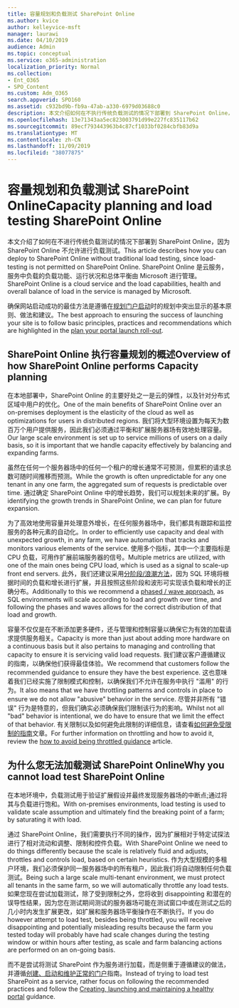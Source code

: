 ```yaml
---
title: 容量规划和负载测试 SharePoint Online
ms.author: kvice
author: kelleyvice-msft
manager: laurawi
ms.date: 04/10/2019
audience: Admin
ms.topic: conceptual
ms.service: o365-administration
localization_priority: Normal
ms.collection:
- Ent_O365
- SPO_Content
ms.custom: Adm_O365
search.appverid: SPO160
ms.assetid: c932bd9b-fb9a-47ab-a330-6979d03688c0
description: 本文介绍如何在不执行传统负载测试的情况下部署到 SharePoint Online，因为这是不允许的。
ms.openlocfilehash: 13e71343aa5ec823003791d99e227fc835117b62
ms.sourcegitcommit: 89ecf793443963b4c87cf1033bf0284cbfb83d9a
ms.translationtype: MT
ms.contentlocale: zh-CN
ms.lasthandoff: 11/09/2019
ms.locfileid: "38077875"
---
```

# <a name="capacity-planning-and-load-testing-sharepoint-online"></a><span data-ttu-id="910a3-103">容量规划和负载测试 SharePoint Online</span><span class="sxs-lookup"><span data-stu-id="910a3-103">Capacity planning and load testing SharePoint Online</span></span>
<span data-ttu-id="910a3-104">本文介绍了如何在不进行传统负载测试的情况下部署到 SharePoint Online，因为 SharePoint Online 不允许进行负载测试。</span><span class="sxs-lookup"><span data-stu-id="910a3-104">This article describes how you can deploy to SharePoint Online without traditional load testing, since load-testing is not permitted on SharePoint Online.</span></span> <span data-ttu-id="910a3-105">SharePoint Online 是云服务，服务中负载的负载功能、运行状况和总体平衡由 Microsoft 进行管理。</span><span class="sxs-lookup"><span data-stu-id="910a3-105">SharePoint Online is a cloud service and the load capabilities, health and overall balance of load in the service is managed by Microsoft.</span></span>
  
<span data-ttu-id="910a3-106">确保网站启动成功的最佳方法是遵循在[规划门户启动](https://docs.microsoft.com/office365/enterprise/planportallaunchroll-out)时的规划中突出显示的基本原则、做法和建议。</span><span class="sxs-lookup"><span data-stu-id="910a3-106">The best approach to ensuring the success of launching your site is to follow basic principles, practices and recommendations which are highlighted in the [plan your portal launch roll-out](https://docs.microsoft.com/office365/enterprise/planportallaunchroll-out).</span></span>

## <a name="overview-of-how-sharepoint-online-performs-capacity-planning"></a><span data-ttu-id="910a3-107">SharePoint Online 执行容量规划的概述</span><span class="sxs-lookup"><span data-stu-id="910a3-107">Overview of how SharePoint Online performs Capacity planning</span></span> 
<span data-ttu-id="910a3-108">在本地部署中，SharePoint Online 的主要好处之一是云的弹性，以及针对分布式区域中用户的优化。</span><span class="sxs-lookup"><span data-stu-id="910a3-108">One of the main benefits of SharePoint Online over an on-premises deployment is the elasticity of the cloud as well as optimizations for users in distributed regions.</span></span> <span data-ttu-id="910a3-109">我们将大型环境设置为每天为数百万个用户提供服务，因此我们必须通过平衡和扩展服务器场有效地处理容量。</span><span class="sxs-lookup"><span data-stu-id="910a3-109">Our large scale environment is set up to service millions of users on a daily basis, so it is important that we handle capacity effectively by balancing and expanding farms.</span></span>
  
<span data-ttu-id="910a3-110">虽然在任何一个服务器场中的任何一个租户的增长通常不可预测，但累积的请求总数可随时间推移而预测。</span><span class="sxs-lookup"><span data-stu-id="910a3-110">While the growth is often unpredictable for any one tenant in any one farm, the aggregated sum of requests is predictable over time.</span></span> <span data-ttu-id="910a3-111">通过确定 SharePoint Online 中的增长趋势，我们可以规划未来的扩展。</span><span class="sxs-lookup"><span data-stu-id="910a3-111">By identifying the growth trends in SharePoint Online, we can plan for future expansion.</span></span>
  
<span data-ttu-id="910a3-112">为了高效地使用容量并处理意外增长，在任何服务器场中，我们都具有跟踪和监控服务的各种元素的自动化。</span><span class="sxs-lookup"><span data-stu-id="910a3-112">In order to efficiently use capacity and deal with unexpected growth, in any farm, we have automation that tracks and monitors various elements of the service.</span></span> <span data-ttu-id="910a3-113">使用多个指标，其中一个主要指标是 CPU 负载，可用作扩展前端服务器的信号。</span><span class="sxs-lookup"><span data-stu-id="910a3-113">Multiple metrics are utilized, with one of the main ones being CPU load, which is used as a signal to scale-up front end servers.</span></span> <span data-ttu-id="910a3-114">此外，我们还建议采用[分阶段/浪潮方法](https://docs.microsoft.com/office365/enterprise/planportallaunchroll-out)，因为 SQL 环境将根据时间的负载和增长进行扩展，并且按照这些阶段和波形可实现该负载和增长的正确分布。</span><span class="sxs-lookup"><span data-stu-id="910a3-114">Additionally to this we recommend a [phased / wave approach](https://docs.microsoft.com/office365/enterprise/planportallaunchroll-out), as SQL environments will scale according to load and growth over time, and following the phases and waves allows for the correct distribution of that load and growth.</span></span> 

<span data-ttu-id="910a3-115">容量不仅仅是在不断添加更多硬件，还与管理和控制容量以确保它为有效的加载请求提供服务相关。</span><span class="sxs-lookup"><span data-stu-id="910a3-115">Capacity is more than just about adding more hardware on a continuous basis but it also pertains to managing and controlling that capacity to ensure it is servicing valid load requests.</span></span> <span data-ttu-id="910a3-116">我们建议客户遵循建议的指南，以确保他们获得最佳体验。</span><span class="sxs-lookup"><span data-stu-id="910a3-116">We recommend that customers follow the recommended guidance to ensure they have the best experience.</span></span> <span data-ttu-id="910a3-117">这也意味着我们已经实施了限制模式和控制，以确保我们不允许在服务中执行 "滥用" 的行为。</span><span class="sxs-lookup"><span data-stu-id="910a3-117">It also means that we have throttling patterns and controls in place to ensure we do not allow "abusive" behavior in the service.</span></span> <span data-ttu-id="910a3-118">尽管并非所有 "错误" 行为是特意的，但我们确实必须确保我们限制该行为的影响。</span><span class="sxs-lookup"><span data-stu-id="910a3-118">Whilst not all "bad" behavior is intentional, we do have to ensure that we limit the effect of that behavior.</span></span> <span data-ttu-id="910a3-119">有关限制以及如何避免此限制的详细信息，请查看[如何避免受限制的指南](https://docs.microsoft.com/sharepoint/dev/general-development/how-to-avoid-getting-throttled-or-blocked-in-sharepoint-online)文章。</span><span class="sxs-lookup"><span data-stu-id="910a3-119">For further information on throttling and how to avoid it, review the [how to avoid being throttled guidance](https://docs.microsoft.com/sharepoint/dev/general-development/how-to-avoid-getting-throttled-or-blocked-in-sharepoint-online) article.</span></span>

## <a name="why-you-cannot-load-test-sharepoint-online"></a><span data-ttu-id="910a3-120">为什么您无法加载测试 SharePoint Online</span><span class="sxs-lookup"><span data-stu-id="910a3-120">Why you cannot load test SharePoint Online</span></span>
<span data-ttu-id="910a3-121">在本地环境中，负载测试用于验证扩展假设并最终发现服务器场的中断点;通过将其与负载进行饱和。</span><span class="sxs-lookup"><span data-stu-id="910a3-121">With on-premises environments, load testing is used to validate scale assumption and ultimately find the breaking point of a farm; by saturating it with load.</span></span> 

<span data-ttu-id="910a3-122">通过 SharePoint Online，我们需要执行不同的操作，因为扩展相对于特定试探法进行了相对流动和调整、限制和控件负载。</span><span class="sxs-lookup"><span data-stu-id="910a3-122">With SharePoint Online we need to do things differently because the scale is relatively fluid and adjusts, throttles and controls load, based on certain heuristics.</span></span> <span data-ttu-id="910a3-123">作为大型规模的多租户环境，我们必须保护同一服务器场中的所有租户，因此我们将自动限制任何负载测试。</span><span class="sxs-lookup"><span data-stu-id="910a3-123">Being such a large scale multi-tenant environment, we must protect all tenants in the same farm, so we will automatically throttle any load tests.</span></span> <span data-ttu-id="910a3-124">如果您现在尝试加载测试，除了受到限制之外，您将收到 disappointing 和潜在的误导性结果，因为您在测试期间测试的服务器场可能在测试窗口中或在测试之后的几小时内发生扩展更改，如扩展和服务器场平衡操作在不断执行。</span><span class="sxs-lookup"><span data-stu-id="910a3-124">If you do however attempt to load test, besides being throttled, you will receive disappointing and potentially misleading results because the farm you tested today will probably have had scale changes during the testing window or within hours after testing, as scale and farm balancing actions are performed on an on-going basis.</span></span>

<span data-ttu-id="910a3-125">而不是尝试将测试 SharePoint 作为服务进行加载，而是侧重于遵循建议的做法，并遵循[创建、启动和维护正常的门户](https://go.microsoft.com/fwlink/?linkid=2105838)指南。</span><span class="sxs-lookup"><span data-stu-id="910a3-125">Instead of trying to load test SharePoint as a service, rather focus on following the recommended practices and follow the [Creating, launching and maintaining a healthy portal](https://go.microsoft.com/fwlink/?linkid=2105838) guidance.</span></span>
